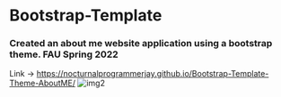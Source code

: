 # Bootstrap-Template 
### Created an about me website application using a bootstrap theme. FAU Spring 2022
Link -> https://nocturnalprogrammerjay.github.io/Bootstrap-Template-Theme-AboutME/
![img2](https://user-images.githubusercontent.com/96387037/211722537-df9f0f40-c276-45f8-8b85-43144b0fd69c.PNG)

